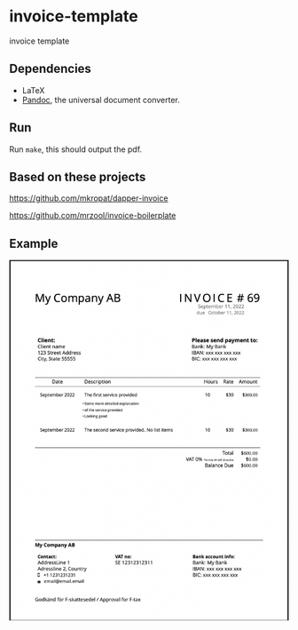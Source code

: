 # invoice-template
invoice template

## Dependencies
* LaTeX
* [Pandoc](http://pandoc.org/), the universal document converter.

## Run
Run ``make``, this should output the pdf.

## Based on these projects
<https://github.com/mkropat/dapper-invoice>

<https://github.com/mrzool/invoice-boilerplate>


## Example
![preview](preview.png)
